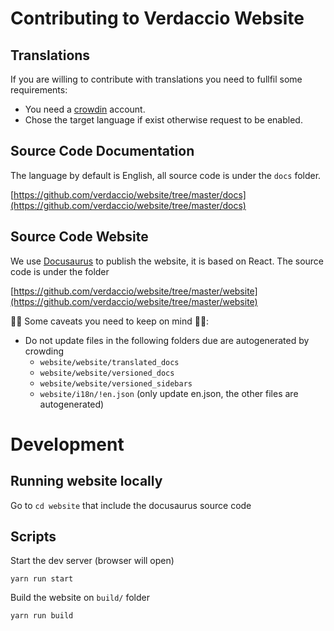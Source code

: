 # Contributing to Verdaccio Website

## Translations

If you are willing to contribute with translations you need to fullfil some requirements:

* You need a [crowdin](https://crowdin.com/project/verdaccio) account.
* Chose the target language if exist otherwise request to be enabled.

## Source Code Documentation

The language by default is English, all source code is under the `docs` folder.

[https://github.com/verdaccio/website/tree/master/docs](https://github.com/verdaccio/website/tree/master/docs)

## Source Code Website

We use [Docusaurus](https://docusaurus.io) to publish the website, it is based on React. The source code is under the folder

[https://github.com/verdaccio/website/tree/master/website](https://github.com/verdaccio/website/tree/master/website)

🚨🚨 Some caveats you need to keep on mind 🚨🚨:

* Do not update files in the following folders due are autogenerated by crowding
  * `website/website/translated_docs`  
  * `website/website/versioned_docs`  
  * `website/website/versioned_sidebars`  
  * `website/i18n/!en.json` (only update en.json, the other files are autogenerated)
  
  
# Development

## Running website locally

Go to `cd website` that include the docusaurus source code

## Scripts

Start the dev server (browser will open)
```
yarn run start
```

Build the website on `build/` folder
```
yarn run build
```
